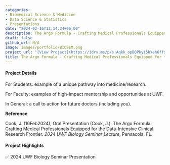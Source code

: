 ```yaml
---
categories:
- Biomedical Science & Medicine
- Data Science & Statistics
- Presentations
date: "2024-02-16T12:14:34+06:00"
description: The Argo Formula - Crafting Medical Professionals Equipped for the Data-Intensive Clinical Research Frontier 
draft: false
github_url: N/A
image: images/portfolio/BIOSEM.png
project_url: '[View Project](https://1drv.ms/p/s!Aqkk_opBQPkyi5hYeh6ffxg8OvaMWA?e=lbtuTc)'
title: The Argo Formula - Crafting Medical Professionals Equipped for the Data-Intensive Clinical Research Frontier 
---
```


#### Project Details

For Students: example of a unique pathway into medicine/research.

For Faculty: examples of high-impact mentorship and opportunities at UWF.

In General: a call to action for future doctors (including you).

**Reference**

Cook, J. (16Feb2024), Oral Presentation (Cook, J.). The Argo Formula: Crafting Medical Professionals Equipped for the Data-Intensive Clinical Research Frontier. *2024 UWF Biology Seminar Lecture*, Pensacola, FL.

#### Project Highlights

✅ 2024 UWF Biology Seminar Presentation
